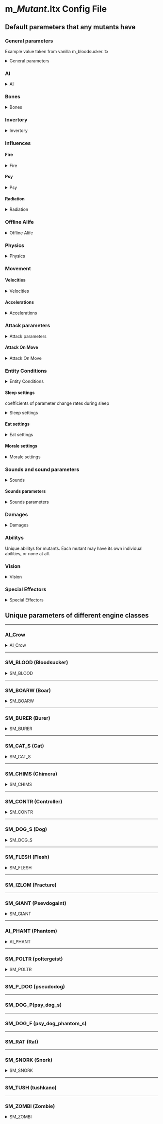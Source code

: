 # m_*Mutant*.ltx Config File

## Default parameters that any mutants have

### General parameters

Example value taken from vanilla m_bloodsucker.ltx

<details>
    <summary>General parameters</summary>

| Parameter Name | Parameter Description | Example value | Parameter Possible Values and their descriptions |
---|---|---|---|
| GroupControlSection |  | spawn_group |  |
| SpaceRestrictionSection |  | space_restrictor,zone_mosquito_bald,zone_witches_galantine,zone_burning_fuzz1,zone_mincer,zone_gravi_zone |  |
| $spawn |  | "monsters\bloodsuckers\bloodsucker_base" |  |
| $npc |  | on |  |
| $prefetch |  | 16 |  |
| visual | Model of a living mutant | monsters\krovosos\krovosos |  |
| corpse_visual | Dead mutant model | monsters\krovosos\krovosos_dead |  |
| destroyed_vis_name | visual, what remains when destroying a monster in an anomaly |  |  |
| cform | parameter for dynamic objects; necessary for correct creation of the skeleton model | skeleton | skeleton |
| class | engine mutant class | SM_BLOOD | SM_BLOOD -  |
| script_binding  |  | bind_monster.bind |  |
| rank |  | 16 |  |
| spec_rank | Monster rank displayed in statistics | normal |  |
| community | What type of monster belongs to. Taken from game_relations.ltx | bloodsucker |  |
| species | biological species | bloodsucker |  |
| monster_type |  |  |  |
| can_spawn_phantom | Can spam phantoms | true |  |
| spawn_phantom |  | m_phantom_bloodsucker |  |
| killer_clsids | Game classes of objects from which a mutant can die in offline | Z_MINCER,Z_GALANT,ZS_BFUZZ,ZS_MBALD,ZS_GALAN,ZS_MINCE |  |
| material | Mutant material specified in [Material Shaders](../../main-folders-and-files/shaders-list/materials-list.md) | creatures\medium |  |
| selector_approach |  |  |  |
| terrain |  | bloodsucker_terrain |  |
| step_params | Step parameters | m_bloodsucker_step_params |  |
| LegsCount | Legs count | 2 |  |

</details>

### AI

<details>
    <summary>AI</summary>

| Parameter Name | Parameter Description | Example value | Parameter Possible Values and their descriptions |
---|---|---|---|
| DayTime_Begin | Beginning of a mutant's day | 22 |  |
| DayTime_End | End of a mutant's day | 5 |  |
| Min_Satiety | Minimum hunger value | 0.000055 |  |
| Max_Satiety | Maximum hunger value | 0.9 |  |
| ef_creature_type |  | 13 |  |
| ef_weapon_type |  | 2 |  |
| ef_detector_type |  | 1 |  |
| panic_threshold  | The threshold below which there will be panic | 0.01 |  |
| weapon_usage | Ability to use weapons(?) | 0 |  |

</details>

### Bones

<details>
    <summary>Bones</summary>

| Parameter Name | Parameter Description | Example value | Parameter Possible Values and their descriptions |
---|---|---|---|
| bone_head  |  | bip01_head | bone name |
| bone_fire |  | bip01_head | bone name |
| bone_eye_left |  | bip01_ponytail1 | bone name |
| bone_eye_right |  | bip01_ponytail2 | bone name |
| bone_spin |  | bip01_spine1 | bone name |

</details>

### Invertory

<details>
    <summary>Invertory</summary>

| Parameter Name | Parameter Description | Example value | Parameter Possible Values and their descriptions |
---|---|---|---|
| icon | Icon in inventory | ui_npc_monster_krovosos |  |
| Spawn_Inventory_Item_Section | What can be found during the search  | mutant_krovosos_jaw | Taken from the file monster_items.ltx |
| Spawn_Inventory_Item_Probability | The chance of a body part falling out  | 0.0 | if you set it to 1.0, it will always fall out. If set to 2.0, two pieces will fall out. |

</details>

### Influences

#### Fire

<details>
    <summary>Fire</summary>

| Parameter Name | Parameter Description | Example value | Parameter Possible Values and their descriptions |
---|---|---|---|
| fire_max_distance |  | 0 |  |
| fire_max_power |  | 5 |  |
| fire_linear_factor |  | 0 |  |
| fire_quadratic_factor |  | 0.025 |  |

</details>

#### Psy

<details>
    <summary>Psy</summary>

| Parameter Name | Parameter Description | Example value | Parameter Possible Values and their descriptions |
---|---|---|---|
| psy_max_distance |  | 0 |  |
| psy_max_power |  | 5 |  |
| psy_linear_factor |  | 0.05 |  |
| psy_quadratic_factor |  | 0 |  |

</details>

#### Radiation

<details>
    <summary>Radiation</summary>

| Parameter Name | Parameter Description | Example value | Parameter Possible Values and their descriptions |
---|---|---|---|
| radiation_max_distance |  | 0 |  |
| radiation_max_power |  | 0.01 |  |
| radiation_linear_factor |  | 1 |  |
| radiation_quadratic_factor |  | 1 |  |
| radiation_pp_effector_name |  | postprocess_rad |  |
| radiation_pp_highest_at |  | 0.02 |  |

</details>

### Offline Alife

<details>
    <summary>Offline Alife</summary>

| Parameter Name | Parameter Description | Example value | Parameter Possible Values and their descriptions |
---|---|---|---|
| Scheduled |  | on |  |
| Human |  | off |  |
| Health | amount of lives in offline | 700 |  |
| MinSpeed | minimum speed to move in offline | 2.0 |  |
| MaxSpeed | maximum speed to move in offline | 4.5 |  |
| going_speed |  | 3.0 |  |
| current_level_going_speed |  | 3.0 |  |
| search_speed |  |  |  |
| smart_terrain_choose_interval |  | 00:15:00 |  |

</details>

### Physics

<details>
    <summary>Physics</summary>

| Parameter Name | Parameter Description | Example value | Parameter Possible Values and their descriptions |
---|---|---|---|
| ph_box0_center |  | 0.0,  0.9,  0.0 |  |
| ph_box0_size |  | 0.35, 0.9,  0.35 |  |
| ph_box1_center |  | 0.0,  0.6,  0.0 |  |
| ph_box1_size |  | 0.40, 0.6,  0.40 |  |
| ph_foot_size |  | 0.20, 0.23, 0.20 |  |
| ph_crash_speed_min |  | 100 |  |
| ph_crash_speed_max |  | 200 |  |
| ph_collision_damage_factor |  | 0.1 |  |
| ph_mass |  | 150 |  |
| ph_skeleton_airr_lin_factor |  | 2.0 |  |
| ph_skeleton_airr_ang_factor |  | 0.0 |  |
| ph_skeleton_hinger_factor1 |  | 1.0 |  |
| ph_skeleton_ddelay | Time of change in the value of friction in the joint since the creation of the shell | 15.0 |  |
| ph_skel_fatal_impulse_factor |  | 12.0 |  |
| ph_after_death_velocity_factor |  | 0.75 |  |
| ph_skel_shot_up_factor |  | 0.25 |  |

</details>

### Movement

#### Velocities

<details>
    <summary>Velocities</summary>

| Parameter Name | Parameter Description | Example value | Parameter Possible Values and their descriptions |
---|---|---|---|
| Velocity_Stand |  |  |  |
| Velocity_RunFwdNormal |  |  |  |
| Velocity_RunFwdDamaged |  |  |  |
| Velocity_WalkFwdNormal |  |  |  |
| Velocity_WalkFwdDamaged |  |  |  |
| Velocity_Drag |  |  |  |
| Velocity_Steal |  |  |  |


</details>

#### Accelerations

<details>
    <summary>Accelerations</summary>

| Parameter Name | Parameter Description | Example value | Parameter Possible Values and their descriptions |
---|---|---|---|
| Accel_Generic | Total mutant speed | 1.5 |  |
| Accel_Calm | Mutant acceleration at calm | 2.5 |  |
| Accel_Aggressive | Mutant acceleration in an aggressive state | 20.0 |  |

</details>

### Attack parameters

<details>
    <summary>Attack parameters</summary>

| Parameter Name | Parameter Description | Example value | Parameter Possible Values and their descriptions |
---|---|---|---|
| MinAttackDist | Minimum attack distance | 2.0 |  |
| MaxAttackDist | Maximum attack distance | 2.8 |  |
| EffectDistance |  | 20.0 |  |
| hit_type | Type of damage to the target | wound |  |
| as_min_dist |  | 2.0 |  |
| as_step |  | 0.0 |  |
| Run_Attack_Dist |  | 3.5, 4.5 |  |
| Run_Attack_Delay |  | 1000, 3000 |  |
| attack_params |  | m_bloodsucker_attack_params |  |
| attack_effector |  | m_bloodsucker_attack_effector |  |
| Melee_Rotation_Factor | Angular velocity during melee | 2.0 |  |

</details>

#### Attack On Move

<details>
    <summary>Attack On Move</summary>

| Parameter Name | Parameter Description | Example value | Parameter Possible Values and their descriptions |
---|---|---|---|
| aom_enabled | Whether the ability to attack on the move is enabled | 1 |  |
| aom_only_jump | Ability to attack only when jumping(?) | 1 |  |
| aom_animation_left |  | stand_run_attack_right_ |  |
| aom_animation_right |  | stand_run_attack_left_ |  |
| aom_far_radius |  | 15 |  |
| aom_max_go_close_time |  | 8 |  |
| aom_prepare_time	 |  | 5 |  |
| aom_attack_radius |  | 1 |  |
| aom_update_side_period |  | 4 |  |
| aom_prediction_factor |  | 1.2 |  |

</details>

### Entity Conditions

<details>
    <summary>Entity Conditions</summary>

| Parameter Name | Parameter Description | Example value | Parameter Possible Values and their descriptions |
---|---|---|---|
| satiety_v | Rate of decrease in satiety over time | 0.0001 |  |
| radiation_v | Radiation reduction rate | 0.00001 |  |
| satiety_power_v | Increasing stamina with decreasing satiety | 0.005 |  |
| satiety_health_v | Increasing health with decreasing satiety | 0.001 |  |
| satiety_critical | The critical satiety value at which health begins to decrease |  |  |
| radiation_health_v | Reduced health when exposed to radiation | 0.0 |  |
| morale_v | Rate of Moral Restoration | 0.01 |  |
| health_hit_part | the percentage of the hit that goes to take away health(?) | 1.0 |  |
| power_hit_part | the percentage of the hit that goes to take away power(?) | 1.0 |  |
| psy_health_v | Speed of psy health recovery | 0.1 |  |
| health_restore_v | Restoring health over time(?) | 0.0001 |  |
| immunities_sect | Mutant immunities section | bloodsucker_immunities |  |
| protections_sect	 | Mutant protections section | bloodsucker_protections |  |
| bleeding_v | Blood loss at nominal wound per second | 0.008 |  |
| wound_incarnation_v | the steepness of the healing curve (what percentage of the wound remains after healing in a game second)(?) | 0.02 |  |
| min_wound_size | Minimum value at which bleeding will start | 0.0226 |  |
| DamagedThreshold | The value at which the wound animation starts to play | 0.36 |  |

</details>

#### Sleep settings
coefficients of parameter change rates during sleep

<details>
    <summary>Sleep settings</summary>

| Parameter Name | Parameter Description | Example value | Parameter Possible Values and their descriptions |
---|---|---|---|
| sleep_health | Restoring health when sleeping(?) | 1.0 |  |
| sleep_power | Recovering strength when sleeping(?) | 1.0 |  |
| sleep_satiety | Decreased strength when sleeping(?) | 1.0 |  |
| sleep_radiation | Reducing radiation when sleeping(?) | 1.0 |  |
| sleep_psy_health | Restoring psi health when sleeping(?) | 1.0 |  |

</details>

#### Eat settings

<details>
    <summary>Eat settings</summary>

| Parameter Name | Parameter Description | Example value | Parameter Possible Values and their descriptions |
---|---|---|---|
| eat_freq | bite frequency | 5.0 | Specified in seconds |
| eat_slice | increase in satiety at one bite | 0.05 |  |
| eat_slice_weight | reduction of food from a corpse in one bite | 10.0 |  |
| satiety_threshold | If the value is lower than specified, the monster becomes hungry | 0.8 |  |
| distance_to_corpse | Distance to corpse to start playing eating animation(?) | 0.8 |  |

</details>

#### Morale settings

<details>
    <summary>Morale settings</summary>

| Parameter Name | Parameter Description | Example value | Parameter Possible Values and their descriptions |
---|---|---|---|
| Morale_Hit_Quant |  | 0.1 |  |
| Morale_Attack_Success_Quant |  | 0.1 |  |
| Morale_Take_Heart_Speed |  | 0.1 |  |
| Morale_Despondent_Speed |  | 0.01 |  |
| Morale_Stable_Speed |  | 0.01 |  |
| Morale_Despondent_Threashold |  | 0.5 |  |

</details>

### Sounds and sound parameters

<details>
    <summary>Sounds</summary>

| Parameter Name | Parameter Description | Example value | Parameter Possible Values and their descriptions |
---|---|---|---|
| sound_idle | Idle sound | monsters\bloodsucker\idle_ |  |
| sound_eat | sound of eating | monsters\bloodsucker\eat_ |  |
| sound_aggressive | sound of aggression | monsters\bloodsucker\sucker_breath_mix_ |  |
| sound_attack_hit | Sound of attack | monsters\bloodsucker\attack_hit_ |  |
| sound_take_damage | sound of taking damage | monsters\bloodsucker\hit_ |  |
| sound_die | Sound of death | monsters\bloodsucker\die_ |  |
| sound_panic | Sound of panic | monsters\bloodsucker\hit_ |  |
| sound_die_in_anomaly | Sound when dying in an anomaly |  |  |
| sound_distant_idle |  | monsters\bloodsucker\die_ |  |

</details>

#### Sounds parameters

<details>
    <summary>Sounds parameters</summary>

| Parameter Name | Parameter Description | Example value | Parameter Possible Values and their descriptions |
---|---|---|---|
| distant_idle_sound_delay |  | 80000 |  |
| distant_idle_sound_range |  | 100.0 |  |
| idle_sound_delay |  | 95000 |  |
| eat_sound_delay |  | 3000 |  |
| attack_sound_delay |  | 1000 |  |
| SoundThreshold |  | 0.05 | range [0..1] |
| max_hear_dist | Distance at which sounds are heard | 60 |  |

</details>

### Damages

<details>
    <summary>Damages</summary>

| Parameter Name | Parameter Description | Example value | Parameter Possible Values and their descriptions |
---|---|---|---|
| damage | m_bloodsucker_damage |  |  |
| critical_wound_threshold | Critical wound threshold | -1 |  |
| critical_wound_decrease_quant |  | 0 |  |
| critical_wound_anim_head |  | critical_hit_torso_0 |  |
| critical_wound_bones_head |  | bloodsucker_critical_wound_bones_head |  |
| critical_wound_anim_torso |  | critical_hit_torso_0 |  |
| critical_wound_bones_torso |  | bloodsucker_critical_wound_bones_torso |  |
| critical_wound_anim_legs |  | critical_hit_torso_0 |  |
| critical_wound_bones_legs |  | bloodsucker_critical_wound_bones_legs |  |

</details>

### Abilitys

Unique abilitys for mutants. Each mutant may have its own individual abilities, or none at all.

### Vision

<details>
    <summary>Vision</summary>

| Parameter Name | Parameter Description | Example value | Parameter Possible Values and their descriptions |
---|---|---|---|
| eye_fov | Field of view | 180 |  |
| eye_range | Visibility range | 150 |  |
| DynamicObjectsCount | Determines how many objects the mutant can remember seeing | 32 | Захардкожено на 128 (или читается из конфига, но не может быть меньше 128 (OpenXRay))) |
| vision_free_section |  | bloodsucker_vision_free |  |
| vision_danger_section |  | bloodsucker_vision_danger |  |
| min_view_distance | Minimum visibility distance | 0.8 | coefficient, which is multiplied by eye_range, depending on the angle |
| max_view_distance | Maximum visibility distance | 1.0 | coefficient, which is multiplied by eye_range, depending on the angle |
| visibility_threshold | value, when the sum is reached, the object is considered visible | 190.0 |  |
| always_visible_distance |  | 0.05 |  |
| time_quant | Used when calculating the visibility of one creature to another (the formula involves time, time quantum, illumination, speed of an object, and distance to it) | 0.0005 |  |
| decrease_value | the value by which the weight is reduced if the object is caught in the frustum, but is detached for some reason | 0.01 |  |
| velocity_factor |  | 0.2 |  |
| luminocity_factor | light factor (for Actor only) | 0.6	 |  |
| transparency_threshold |  | 0.1 |  |
| feel_enemy_who_just_hit_max_distance | the distance at which the monster will sense the shooter in any case | 350 |  |

</details>

### Special Effectors

<details>
    <summary>Special Effectors</summary>

| Parameter Name | Parameter Description | Example value | Parameter Possible Values and their descriptions |
---|---|---|---|
| duality_h |  | 0.08 |  |
| duality_v |  | 0.06 |  |
| blur |  | 0.71 |  |
| gray |  | 0.5 |  |
| noise_intensity |  | 0.5 |  |
| noise_grain |  | 0.3 |  |
| noise_fps |  | 30 |  |
| color_base |  | 0.255,0.0,0.0 |  |
| color_gray |  | 0.333,0.333,0.333 |  |
| color_add |  | 0,0,0 |  |
| time |  | 0.65 |  |
| time_attack | fade in | 0.1 |  |
| time_release | fade out | 0.45 |  |
| ce_time |  | 0.6 |  |
| ce_amplitude |  | 10 |  |
| ce_period_number |  | 1.0 |  |
| ce_power |  | 2.0 |  |
| skin_armor |  | 0.3 |  |
| hit_fraction_monster |  | 0.5 |  |

</details>

## Unique parameters of different engine classes

___

### AI_Crow

<details>
    <summary>AI_Crow</summary>

| Parameter Name | Parameter Description | Example value | Parameter Possible Values and their descriptions |
---|---|---|---|
| speed |  | 6.0 |  |
| angular_speed |  | 0.1 |  |
| goal_change_delta |  | 5.0 |  |
| min_height |  | 30 |  |
| goal_variability |  | 50.0, 10.0, 50.0 |  |
| idle_sound_delta |  | 400.f |  |

</details>

___

### SM_BLOOD (Bloodsucker)

<details>
    <summary>SM_BLOOD</summary>

#### Sounds

| Parameter Name | Parameter Description | Example value | Parameter Possible Values and their descriptions |
---|---|---|---|
| Sound_Growl |  | monsters\bloodsucker\sucker_growl_ |  |
| Sound_Alien |  | monsters\bloodsucker\sucker_breath_ |  |
| Sound_Invisibility_Change_State |  | monsters\bloodsucker\invisible |  |
| Sound_Vampire_Grasp |  | monsters\bloodsucker\vampire_grasp |  |
| Sound_Vampire_Sucking |  | monsters\bloodsucker\vampire_sucking |  |
| Sound_Vampire_Hit |  | monsters\bloodsucker\vampire_hit |  |
| Sound_Vampire_StartHunt |  | monsters\bloodsucker\vampire_grasp |  |

#### Velocities

| Parameter Name | Parameter Description | Example value | Parameter Possible Values and their descriptions |
---|---|---|---|
| Velocity_Invisible_Linear |  | 5.0 |  |
| Velocity_Invisible_Angular |  | 4.62 |  |

#### Abilitys

##### Invisible Ability

| Parameter Name | Parameter Description | Example value | Parameter Possible Values and their descriptions |
---|---|---|---|
| Particle_Invisible |  | anomaly2\bloodsucker_shield |  |
| Particles_Invisible_Tracks |  | monsters\bloodsucker_step |  |
| Particles_Invisible_Tracks_Freq |  | 70 |  |
| Invisibility_BlinkTime |  | 300 |  |
| Invisibility_BlinkMicroInterval |  | 30 |  |
| Invisibility_EnergySpeed |  | 0.05 |  |
| full_visibility_radius |  | 5 |  |
| partial_visibility_radius |  | 9 |  |
| no_visibility_radius |  | 14 |  |
| visibility_state_change_min_delay |  | 1000 |  |

#### Vampire Ability

| Parameter Name | Parameter Description | Example value | Parameter Possible Values and their descriptions |
---|---|---|---|
| Vampire_Delay |  | 5000 |  |
| Vampire_Want_Speed |  | 0.1 |  |
| Vampire_Wound |  | 0.2 |  |
| Vampire_GainHealth | how many hp to restore? | 0.65 |  |
| Vampire_Sufficient_Hits |  | 5 |  |
| Vampire_Distance |  | 1 |  |
| vampire_effector |  | m_bloodsucker_vampire_effector |  |

#### Predator Ability

| Parameter Name | Parameter Description | Example value | Parameter Possible Values and their descriptions |
---|---|---|---|
| Predator_Visual | Visual in invisibility | monsters\krovosos\krovosos_xray |  |

</details>

___

### SM_BOARW (Boar)

<details>
    <summary>SM_BOARW</summary>

### Abilitys

#### Squad seperation behaviour Ability

| Parameter Name | Parameter Description | Example value | Parameter Possible Values and their descriptions |
---|---|---|---|
| separate_factor | pushing force | 0.8 |  |
| separate_range | radius in which the pushing acts | 3 |  |

| actor_restrictor |  | medium_monster |  |

</details>

___

### SM_BURER (Burer)

<details>
    <summary>SM_BURER</summary>

#### Sounds

| Parameter Name | Parameter Description | Example value | Parameter Possible Values and their descriptions |
---|---|---|---|
| sound_tele_hold |  | monsters\burer\burer_tele_hold |  |
| sound_tele_throw |  | monsters\burer\burer_tele_throw |  |
| sound_gravi_wave |  |  |  |
| sound_tele_attack |  |  |  |
| scan_sound |  | monsters\burer\burer_scan_affect_0 |  |

### Abilitys

#### Shield Ability

| Parameter Name | Parameter Description | Example value | Parameter Possible Values and their descriptions |
---|---|---|---|
| shield_cooldown |  | 3000 |  |
| shield_time |  | 3000 |  |
| shield_keep_particle |  | artefact\af_thermal_hide |  |
| shield_keep_particle_period |  | 300 |  |
| Particle_Shield |  | artefact\af_thermal_hide |  |

#### Anti-aim Ability

| Parameter Name | Parameter Description | Example value | Parameter Possible Values and their descriptions |
---|---|---|---|
| anti_aim_timeout |  | 2 | sec |
| anti_aim_effectors |  | effector_monster_hit_1, effector_monster_hit_2, effector_monster_hit_3, effector_monster_hit_4 |  |
| anti_aim_animation |  | stand_stamina_attack_ |  |
| anti_aim_max_angle |  | 0.3 |  |
| anti_aim_detection_gain_speed |  | 10 |  |
| anti_aim_detection_loose_speed |  | 0.1 |  |
| weapon_drop_velocity |  | 8 |  |
| weapon_drop_stamina_k |  | 0.6 | IF player stamina < stamina_hit*inv_weight(weapon param)*weapon_drop_stamina_k THEN weapon is dropped |
| weight_to_stamina_hit |  | 0.11 | kg to stamina % |

#### Gravi Ability

| Parameter Name | Parameter Description | Example value | Parameter Possible Values and their descriptions |
---|---|---|---|
| Gravi_Cooldown |  | 6840 | milisec |
| Gravi_MinDist |  | 1 | meter |
| Gravi_MaxDist |  | 18 | meter |
| Gravi_Speed |  | 33 | meter/sec |
| Gravi_Step |  | 2 | meter |
| Gravi_Time_To_Hold |  | 1940 | milisec |
| Gravi_Radius |  | 3.0 |  |
| Gravi_Impulse_To_Objects |  | 70.0 |  |
| Gravi_Impulse_To_Enemy |  | 330.0 |  |
| Gravi_Hit_Power |  | 0.61 |  |

#### Tele Ability

| Parameter Name | Parameter Description | Example value | Parameter Possible Values and their descriptions |
---|---|---|---|
| Tele_Max_Handled_Objects |  | 3 |  |
| Tele_Max_Time | max time to be in telekinesis | 6200 | s |
| Tele_Time_To_Hold |  | 340 |  |
| Tele_Object_Min_Mass |  | 10 |  |
| Tele_Object_Max_Mass |  | 1000.0 |  |
| Tele_Find_Radius |  | 25.0 |  |
| Tele_Min_Distance |  | 5 |  |
| Tele_Max_Distance |  | 60 |  |
| Tele_Raise_Speed |  | 7 |  |
| Tele_Fly_Velocity |  | 50 |  |
| Tele_Object_Height |  | 3 |  |

#### Scanner Ability

| Parameter Name | Parameter Description | Example value | Parameter Possible Values and their descriptions |
---|---|---|---|
| scan_critical_value | threshold value | 25.0 |  |
| scan_radius | scanning radius | 50.0 |  |
| scan_velocity_threshold | the boundary speed up to which the actor's movement is ignored | 4.0 |  |
| scan_decrease_value | decrease in the current amount per second | 0.3 |  |
| scan_trace_time_freq | speed trace frequency | 2 |  |
| scan_effector_section |  | m_burer_scan_effector |  |

</details>

___

### SM_CAT_S (Cat)

<details>
    <summary>SM_CAT_S</summary>

### Movement

#### Jump Parameters

| Parameter Name | Parameter Description | Example value | Parameter Possible Values and their descriptions |
---|---|---|---|
| jump_delay |  | 2500 |  |
| jump_factor |  | 2.0 |  |
| jump_ground_trace_range |  | 1.5 |  |
| jump_hit_trace_range |  | 2.0 |  |
| jump_build_line_distance |  | 5.0 |  |
| jump_min_distance |  | 2.0 |  |
| jump_max_distance |  | 8.0 |  |
| jump_max_angle |  | 0.33 |  |
| jump_max_height |  | 5.0 |  |
| jump_auto_aim_factor |  | 0.6 |  |

</details>

___

### SM_CHIMS (Chimera)

<details>
    <summary>SM_CHIMS</summary>

Attack specific

| Parameter Name | Parameter Description | Example value | Parameter Possible Values and their descriptions |
---|---|---|---|
| prediction_factor |  | 0.1 |  |
| attack_radius | run around radius | 1 |  |
| prepare_jump_timeout |  | 0 | Specified in milliseconds |
| attack_jump_timeout |  | 0 | Specified in milliseconds |
| stealth_timeout |  | 0 | Specified in milliseconds |
| num_attack_jumps |  | 1 |  |
| num_prepare_jumps |  | 0 |  |

</details>

___

### SM_CONTR (Controller)

<details>
    <summary>SM_CONTR</summary>

| Parameter Name | Parameter Description | Example value | Parameter Possible Values and their descriptions |
---|---|---|---|
| selector_free_hunting |  |  |  |
| selector_cover |  |  |  |
| selector_hear_sound |  |  |  |
| selector_getaway |  |  |  |
| selector_approach |  |  |  |
| selector_walk_around |  |  |  |

| tube_condition_see_duration |  | 10 |  |
| tube_condition_min_delay |  | 2000 |  |
| tube_damage |  | 1.0 |  |
| tube_condition_min_distance |  | 3.5 |  |
| tube_at_once |  | false |  |


| control_fx_texture |  | act\act_controller_hit |  |
| control_fx_texture2 |  | act\act_controller_hit1 |  |

#### Abilitys

#### Controlling Ability

| Max_Controlled_Count |  | 10 |  |
| control_effector |  | controller_control_effector |  |
| Friend_Community_Overrides |  | monolith |  |
| Control_Hit |  | weapons\generic_weapon_controller |  |

#### Anti-aim Ability

| anti_aim_timeout |  | 4 | sec |
| anti_aim_effectors |  | effector_monster_hit_1, effector_monster_hit_2, effector_monster_hit_3, effector_monster_hit_4 |  |
| anti_aim_animation |  | stand_attack_ |  |
| anti_aim_max_angle |  | 0.5 |  |
| anti_aim_detection_gain_speed |  | 1 |  |
| anti_aim_detection_loose_speed |  | 0.1 |  |

</details>

___

### SM_DOG_S (Dog)

<details>
    <summary>SM_DOG_S</summary>

#### Mob-home parameters

Parameters of a dog's behavior in the area designated for him home

| Parameter Name | Parameter Description | Example value | Parameter Possible Values and their descriptions |
---|---|---|---|
| anim_factor |  | 50 | Specified in percent (from 1 to 100) |
| corpse_use_timeout | timeout on using a corpse | 10 | Specified in seconds |
| min_life_time | minimum waking time | 10 | сек (расчитывается min_life_time + rand(10) * min_life_time) |
| min_sleep_time | minimum sleep time | 5 | сек. (расчитывается min_sleep_time + rand(5) * min_sleep_time) |
| drive_out_time | the time during which the dog will try to chase the enemy away | 5 |  |
| min_move_dist | the minimum length of the patrol section | 4 | Specified in minutes |
| max_move_dist | maximum length of the patrol section | 6 | Specified in minutes |

</details>

___

### SM_FLESH (Flesh)

<details>
    <summary>SM_FLESH</summary>

#### Squad seperation behaviour

| Parameter Name | Parameter Description | Example value | Parameter Possible Values and their descriptions |
---|---|---|---|
| separate_factor | pushing force | 0.8 |  | 
| separate_range | radius in which the pushing acts | 3 |  |

</details>

___

### SM_IZLOM (Fracture)

___

### SM_GIANT (Psevdogaint)

<details>
    <summary>SM_GIANT</summary>

#### step effector

| Parameter Name | Parameter Description | Example value | Parameter Possible Values and their descriptions |
---|---|---|---|
| step_effector_time |  | 0.5 |  |
| step_effector_amplitude |  | 1.5 |  |
| step_effector_period_number |  | 5.0 |  |

#### AI

| Parameter Name | Parameter Description | Example value | Parameter Possible Values and their descriptions |
---|---|---|---|
| Anomaly_Detect_Radius |  | 15.0 |  |
| Anomaly_Detect_Time_Remember |  | 10000 |  |

#### Huge Kick Ability

| Parameter Name | Parameter Description | Example value | Parameter Possible Values and their descriptions |
---|---|---|---|
| HugeKick_Damage |  | 1.4 |  |
| HugeKick_Particles |  | monsters\gigant_wave |  |
| HugeKick_MinMaxDist |  | 1,20 |  |
| HugeKick_MinMaxDelay |  | 7000, 12000 |  |
| HugeKick_Time_SlowDown |  | 2000 |  |

</details>

___

### AI_PHANT (Phantom)

<details>
    <summary>AI_PHANT</summary>

| Parameter Name | Parameter Description | Example value | Parameter Possible Values and their descriptions |
---|---|---|---|
| speed |  | 0.5 |  |
| angular_speed |  | 3.5 |  |
| contact_hit |  | 0.05 |  |

#### Sounds

| Parameter Name | Parameter Description | Example value | Parameter Possible Values and their descriptions |
---|---|---|---|
| sound_birth |  | monsters\poltergeist\attack_hit_0 |  |
| sound_fly |  | monsters\poltergeist\die_0 |  |
| sound_contact |  | monsters\poltergeist\hit_0 |  |
| sound_shoot |  | monsters\biting\def_0 |  |

#### Particles

| Parameter Name | Parameter Description | Example value | Parameter Possible Values and their descriptions |
---|---|---|---|
| particles_birth |  | monsters\phantom_birth |  |
| particles_fly |  | monsters\phantom_fly |  |
| particles_contact |  | monsters\phantom_death |  |
| particles_shoot |  | monsters\phantom_death |  |

</details>

___

### SM_POLTR (poltergeist)

<details>
    <summary>SM_POLTR</summary>

| Parameter Name | Parameter Description | Example value | Parameter Possible Values and their descriptions |
---|---|---|---|
| squad_attack_algorithm |  | 1 |  |

| anger_hunger_threshold |  | 0.1 |  |
| anger_loud_threshold |  | 0.7 |  |

| Invisible_Energy_Restore_Velocity |  | 0.1 |  |
| Invisible_Energy_Decline_Velocity	|  | 0.0 |  |
| Invisible_Energy_Critical_Value |  | 0.01 |  |
| Invisible_Energy_Activate_Value |  | 0.99 |  |
| Invisible_Energy_Aggressive_Restore_Velocity |  | 0.1 |  |

| Particles_Damage |  | monsters\polter_damage |  |
| Particles_Death |  | monsters\polter_death_00 |  |
| Particles_Idle |  | monsters\polter_idle_00 |  |
| Particles_Hidden |  | monsters\polter_linza_00 |  |

;-- Delays -------------------
| Parameter Name | Parameter Description | Example value | Parameter Possible Values and their descriptions |
---|---|---|---|
| Delay_Flame_Min |  | 30000 |  |
| Delay_Flame_Normal |  | 30001 |  |
| Delay_Flame_Aggressive |  | 30001 |  |

| Delay_Tele_Min |  | 0 |  |
| Delay_Tele_Normal |  | 100 |  |
| Delay_Tele_Aggressive |  | 10 |  |

| Delay_Scare_Min |  | 30000 |  |
| Delay_Scare_Normal |  | 30001 |  |
| Delay_Scare_Aggressive |  | 30001 |  |

</details>

___

### SM_P_DOG (pseudodog)

___

### SM_DOG_P(psy_dog_s)

___

### SM_DOG_F (psy_dog_phantom_s)

___

### SM_RAT (Rat)

___

### SM_SNORK (Snork)

<details>
    <summary>SM_SNORK</summary>

| Parameter Name | Parameter Description | Example value | Parameter Possible Values and their descriptions |
---|---|---|---|
| jump_delay |  | 4000 |  |
| jump_factor |  | 2.0 |  |
| jump_ground_trace_range |  | 1.5 |  |
| jump_hit_trace_range |  | 2.0 |  |
| jump_build_line_distance |  | 6.0 |  |
| jump_min_distance |  | 3.0 |  |
| jump_max_distance |  | 10.0 |  |
| jump_max_angle |  | 0.6 |  |
| jump_max_height |  | 12 |  |
| jump_auto_aim_factor |  | 0 |  |

#### Sounds

| Parameter Name | Parameter Description | Example value | Parameter Possible Values and their descriptions |
---|---|---|---|
| sound_landing | Sound on landing | monsters\biting\def_ |  |

</details>

___

### SM_TUSH (tushkano)

___

### SM_ZOMBI (Zombie)

<details>
    <summary>SM_ZOMBI</summary>

| Parameter Name | Parameter Description | Example value | Parameter Possible Values and their descriptions |
---|---|---|---|
| FakeDeathCount | max count of fake death | 4 |  |
| StartFakeDeathHealthThreshold | health threshold after which fake death begins | 0.6 |  |

</details>